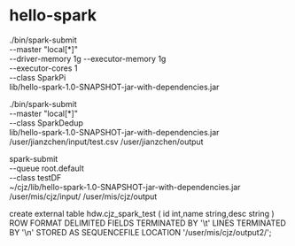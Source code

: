 # hello-spark


./bin/spark-submit \
    --master "local[*]" \
    --driver-memory 1g --executor-memory 1g \
    --executor-cores 1 \
    --class SparkPi \
    lib/hello-spark-1.0-SNAPSHOT-jar-with-dependencies.jar

./bin/spark-submit \
    --master "local[*]" \
    --class SparkDedup \
    lib/hello-spark-1.0-SNAPSHOT-jar-with-dependencies.jar \
    /user/jianzchen/input/test.csv /user/jianzchen/output
    
spark-submit \
    --queue root.default \
    --class testDF \
    ~/cjz/lib/hello-spark-1.0-SNAPSHOT-jar-with-dependencies.jar \
    /user/mis/cjz/input/ /user/mis/cjz/output
    
create external table hdw.cjz_spark_test 
(
id int,name string,desc string
)
ROW FORMAT DELIMITED FIELDS TERMINATED BY '\t'
LINES TERMINATED BY '\n'
STORED AS SEQUENCEFILE
LOCATION '/user/mis/cjz/output2/';
